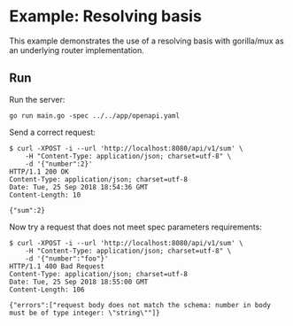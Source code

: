 # Example: Resolving basis

This example demonstrates the use of a resolving basis
with gorilla/mux as an underlying router implementation.

## Run

Run the server:

```
go run main.go -spec ../../app/openapi.yaml
```

Send a correct request:

```
$ curl -XPOST -i --url 'http://localhost:8080/api/v1/sum' \
    -H "Content-Type: application/json; charset=utf-8" \
    -d '{"number":2}'
HTTP/1.1 200 OK
Content-Type: application/json; charset=utf-8
Date: Tue, 25 Sep 2018 18:54:36 GMT
Content-Length: 10

{"sum":2}
```

Now try a request that does not meet spec parameters requirements:

```
$ curl -XPOST -i --url 'http://localhost:8080/api/v1/sum' \
    -H "Content-Type: application/json; charset=utf-8" \
    -d '{"number":"foo"}'
HTTP/1.1 400 Bad Request
Content-Type: application/json; charset=utf-8
Date: Tue, 25 Sep 2018 18:55:00 GMT
Content-Length: 106

{"errors":["request body does not match the schema: number in body must be of type integer: \"string\""]}
```
